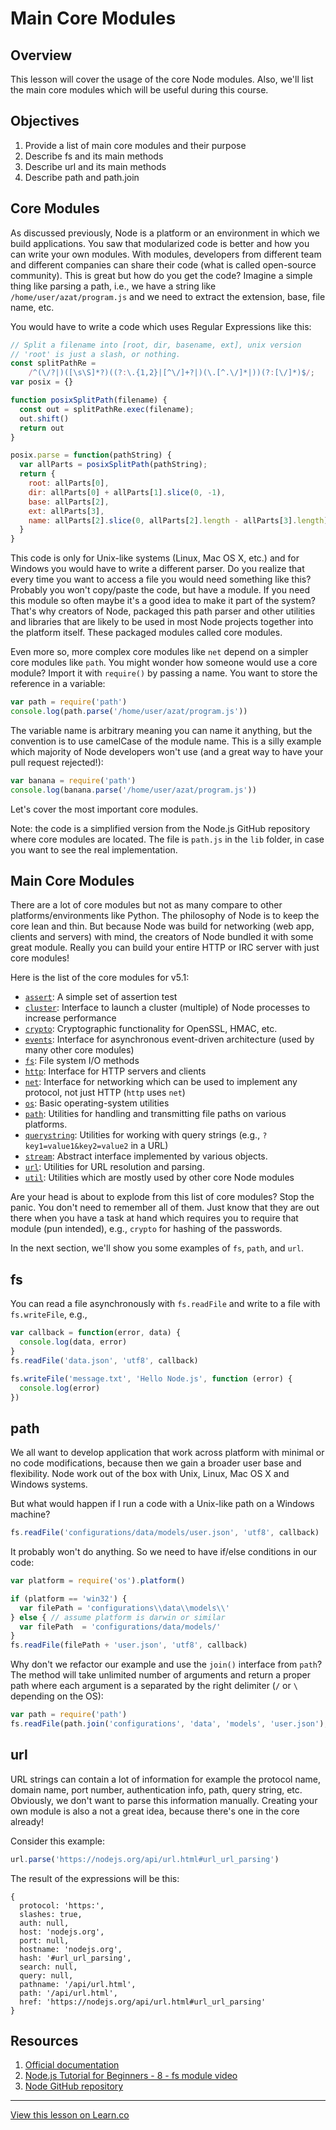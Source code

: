 # Main Core Modules

## Overview

This lesson will cover the usage of the core Node modules. Also, we'll list the main core modules which will be useful during this course.

## Objectives

1. Provide a list of main core modules and their purpose
1. Describe fs and its main methods
1. Describe url and its main methods
1. Describe path and path.join

## Core Modules

As discussed previously, Node is a platform or an environment in which we build applications. You saw that modularized code is better and how you can write your own modules. With modules, developers from different team and different companies can share their code (what is called open-source community). This is great but how do you get the code? Imagine a simple thing like parsing a path, i.e., we have a string like `/home/user/azat/program.js` and we need to extract the extension, base, file name, etc.

You would have to write a code which uses Regular Expressions like this:

```js
// Split a filename into [root, dir, basename, ext], unix version
// 'root' is just a slash, or nothing.
const splitPathRe =
    /^(\/?|)([\s\S]*?)((?:\.{1,2}|[^\/]+?|)(\.[^.\/]*|))(?:[\/]*)$/;
var posix = {}

function posixSplitPath(filename) {
  const out = splitPathRe.exec(filename);
  out.shift()
  return out
}

posix.parse = function(pathString) {
  var allParts = posixSplitPath(pathString);
  return {
    root: allParts[0],
    dir: allParts[0] + allParts[1].slice(0, -1),
    base: allParts[2],
    ext: allParts[3],
    name: allParts[2].slice(0, allParts[2].length - allParts[3].length)
  }
}
```

This code is only for Unix-like systems (Linux, Mac OS X, etc.) and for Windows you would have to write a different parser. Do you realize that every time you want to access a file you would need something like this? Probably you won't copy/paste the code, but have a module. If you need this module so often maybe it's a good idea to make it part of the system? That's why creators of Node, packaged this path parser and other utilities and libraries that are likely to be used in most Node projects together into the platform itself. These packaged modules called core modules.

Even more so, more complex core modules like `net` depend on a simpler core modules like `path`. 
You might wonder how someone would use a core module? Import it with `require()` by passing a name. You want to store the reference in a variable:

```js
var path = require('path')
console.log(path.parse('/home/user/azat/program.js'))
```

The variable name is arbitrary meaning you can name it anything, but the convention is to use camelCase of the module name. This is a silly example which majority of Node developers won't use (and a great way to have your pull request rejected!):

```js
var banana = require('path')
console.log(banana.parse('/home/user/azat/program.js'))
```

Let's cover the most important core modules.

Note: the code is a simplified version from the Node.js GitHub repository where core modules are located. The file is `path.js` in the `lib` folder, in case you want to see the real implementation.

## Main Core Modules

There are a lot of core modules but not as many compare to other platforms/environments like Python. The philosophy of Node is to keep the core lean and thin. But because Node was build for networking (web app, clients and servers) with mind, the creators of Node bundled it with some great module. Really you can build your entire HTTP or IRC server with just core modules!

Here is the list of the core modules for v5.1:

* [`assert`](https://nodejs.org/api/assert.html): A simple set of assertion test
* [`cluster`](https://nodejs.org/api/cluster.html): Interface to launch a cluster (multiple) of Node processes to increase performance 
* [`crypto`](https://nodejs.org/api/crypto.html): Cryptographic functionality for OpenSSL, HMAC, etc.
* [`events`](https://nodejs.org/api/events.html): Interface for asynchronous event-driven architecture (used by many other core modules)
* [`fs`](https://nodejs.org/api/fs.html): File system I/O methods
* [`http`](https://nodejs.org/api/http.html): Interface for HTTP servers and clients
* [`net`](https://nodejs.org/api/net.html): Interface for networking which can be used to implement any protocol, not just HTTP (`http` uses `net`)
* [`os`](https://nodejs.org/api/os.html): Basic operating-system utilities
* [`path`](https://nodejs.org/api/path.html): Utilities for handling and transmitting file paths on various platforms.
* [`querystring`](https://nodejs.org/api/querystring.html): Utilities for working with query strings (e.g., `?key1=value1&key2=value2` in a URL)
* [`stream`](https://nodejs.org/api/stream.html): Abstract interface implemented by various objects.
* [`url`](https://nodejs.org/api/url.html): Utilities for URL resolution and parsing.
* [`util`](https://nodejs.org/api/util.html): Utilities which are mostly used by other core Node modules

Are your head is about to explode from this list of core modules? Stop the panic. You don't need to remember all of them. Just know that they are out there when you have a task at hand which requires you to require that module (pun intended), e.g., `crypto` for hashing of the passwords.

In the next section, we'll show you some examples of `fs`, `path`, and `url`.

## fs

You can read a file asynchronously with `fs.readFile` and write to a file with `fs.writeFile`, e.g.,

```js
var callback = function(error, data) {
  console.log(data, error)
}
fs.readFile('data.json', 'utf8', callback)

fs.writeFile('message.txt', 'Hello Node.js', function (error) {
  console.log(error)
})
```

## path

We all want to develop application that work across platform with minimal or no code modifications, because then we gain a broader user base and flexibility. Node work out of the box with Unix, Linux, Mac OS X and Windows systems.

But what would happen if I run a code with a Unix-like path on a Windows machine?

```js
fs.readFile('configurations/data/models/user.json', 'utf8', callback)
```

It probably won't do anything. So we need to have if/else conditions in our code:

```js
var platform = require('os').platform()

if (platform == 'win32') {
  var filePath = 'configurations\\data\\models\\'
} else { // assume platform is darwin or similar
  var filePath  = 'configurations/data/models/'
}
fs.readFile(filePath + 'user.json', 'utf8', callback)
```

Why don't we refactor our example and use the `join()` interface from `path`? The method will take unlimited number of arguments and return a proper path where each argument is a separated by the right delimiter (`/` or `\` depending on the OS):

```js
var path = require('path')
fs.readFile(path.join('configurations', 'data', 'models', 'user.json'), 'utf8', callback)
```


## url

URL strings can contain a lot of information for example the protocol name, domain name, port number, authentication info, path, query string, etc. Obviously, we don't want to parse this information manually. Creating your own module is also a not a great idea, because there's one in the core already!

Consider this example:

```js
url.parse('https://nodejs.org/api/url.html#url_url_parsing')
```

The result of the expressions will be this:

```
{
  protocol: 'https:',
  slashes: true,
  auth: null,
  host: 'nodejs.org',
  port: null,
  hostname: 'nodejs.org',
  hash: '#url_url_parsing',
  search: null,
  query: null,
  pathname: '/api/url.html',
  path: '/api/url.html',
  href: 'https://nodejs.org/api/url.html#url_url_parsing' 
}
```

## Resources

1. [Official documentation](https://nodejs.org/api/index.html)
1. [Node.js Tutorial for Beginners - 8 - fs module video](https://www.youtube.com/watch?v=GdBgP71CSow)
1. [Node GitHub repository](https://github.com/nodejs/node/tree/master/lib)


---

<a href='https://learn.co/lessons/node-modules-core' data-visibility='hidden'>View this lesson on Learn.co</a>
